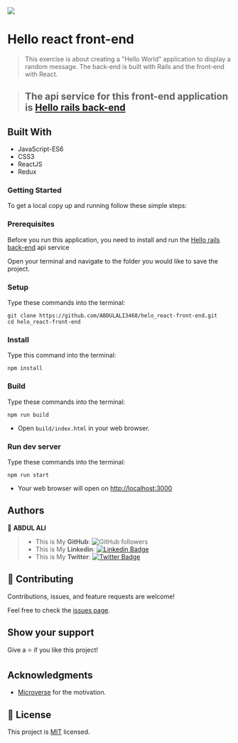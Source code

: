 ![](https://img.shields.io/badge/Microverse-blueviolet)

# Hello react front-end

> This exercise is about creating a "Hello World" application to display a random message. The back-end is built with Rails and the front-end with React.

> ## The api service for this front-end application is [Hello rails back-end](https://github.com/ABDULALI3468/hello-rails-back-end)

## Built With

- JavaScript-ES6
- CSS3
- ReactJS
- Redux

### Getting Started

To get a local copy up and running follow these simple steps:

### Prerequisites

Before you run this application, you need to install and run the [Hello rails back-end](https://github.com/ABDULALI3468/hello-rails-back-end) api service

Open your terminal and navigate to the folder you would like to save the project.

### Setup

Type these commands into the terminal:

```
git clone https://github.com/ABDULALI3468/helo_react-front-end.git
cd helo_react-front-end
```

### Install

Type this command into the terminal:

```
npm install
```

### Build

Type these commands into the terminal:

```
npm run build
```

- Open `build/index.html` in your web browser.

### Run dev server

Type these commands into the terminal:

```
npm run start
```

- Your web browser will open on [http://localhost:3000](http://localhost:3000)

## Authors

👤 **ABDUL ALI**

> * This is My **GitHub**: ![GitHub followers](https://img.shields.io/github/followers/ABDULALI3468?label=ABDULALI&style=social)
> * This is My **Linkedin**: [![Linkedin Badge](https://img.shields.io/badge/-ABDUL%20ALI-blue?style=flat-square&logo=Linkedin&logoColor=white&link=https://www.linkedin.com/in/abdul-ali-5400bb216/)](https://www.linkedin.com/in/abdul-ali-5400bb216/)&nbsp;
> * This is My **Twitter**: [![Twitter Badge](https://img.shields.io/badge/-@mrabdul_ali_-1ca0f1?style=flat-square&labelColor=1ca0f1&logo=twitter&logoColor=white&link=https://twitter.com/mrabdul_ali)](https://twitter.com/mrabdul_ali)&nbsp;


## 🤝 Contributing

Contributions, issues, and feature requests are welcome!

Feel free to check the [issues page](../../issues/).

## Show your support

Give a ⭐️ if you like this project!

## Acknowledgments

- [Microverse](https://www.microverse.org/) for the motivation.

## 📝 License

This project is [MIT](./MIT.md) licensed.
